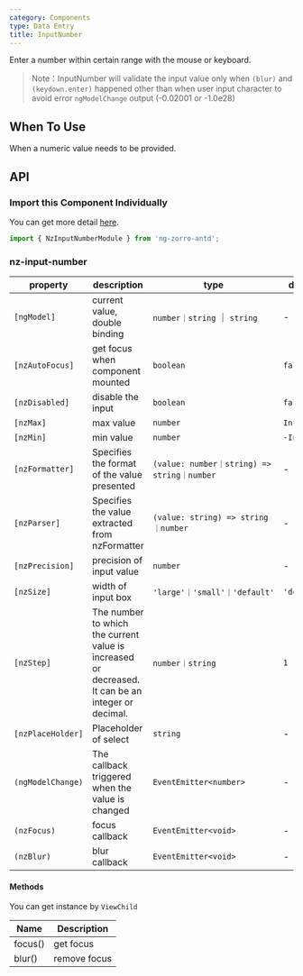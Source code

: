 ```yaml
---
category: Components
type: Data Entry
title: InputNumber
---
```


Enter a number within certain range with the mouse or keyboard.

> Note：InputNumber will validate the input value only when `(blur)` and `(keydown.enter)` happened other than when user input character to avoid error `ngModelChange` output (-0.02001 or -1.0e28)

## When To Use

When a numeric value needs to be provided.

## API

### Import this Component Individually

You can get more detail [here](/docs/getting-started/en#import-a-component-individually).

```ts
import { NzInputNumberModule } from 'ng-zorro-antd';
```

### nz-input-number

| property | description | type | default |
| -------- | ----------- | ---- | ------- |
| `[ngModel]` | current value, double binding | `number｜string` ｜ `string` | - |
| `[nzAutoFocus]` | get focus when component mounted | `boolean` | `false` |
| `[nzDisabled]` | disable the input | `boolean` | `false` |
| `[nzMax]` | max value | `number` | `Infinity` |
| `[nzMin]` | min value | `number` | `-Infinity` |
| `[nzFormatter]` | Specifies the format of the value presented | `(value: number｜string) => string｜number` | - |
| `[nzParser]` | Specifies the value extracted from nzFormatter | `(value: string) => string｜number` | - |
| `[nzPrecision]` | precision of input value | `number` | - |
| `[nzSize]` | width of input box | `'large'｜'small'｜'default'` | `'default'` |
| `[nzStep]` | The number to which the current value is increased or decreased. It can be an integer or decimal. | `number｜string` | `1` |
| `[nzPlaceHolder]` | Placeholder of select | `string` | - |
| `(ngModelChange)` | The callback triggered when the value is changed | `EventEmitter<number>` | - |
| `(nzFocus)` | focus callback | `EventEmitter<void>` | - |
| `(nzBlur)` | blur callback | `EventEmitter<void>` | - |

#### Methods

You can get instance by `ViewChild`

| Name | Description |
| ---- | ----------- |
| focus() | get focus |
| blur() | remove focus |
